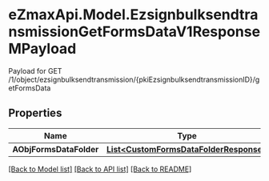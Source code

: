 # eZmaxApi.Model.EzsignbulksendtransmissionGetFormsDataV1ResponseMPayload
Payload for GET /1/object/ezsignbulksendtransmission/{pkiEzsignbulksendtransmissionID}/getFormsData

## Properties

Name | Type | Description | Notes
------------ | ------------- | ------------- | -------------
**AObjFormsDataFolder** | [**List&lt;CustomFormsDataFolderResponse&gt;**](CustomFormsDataFolderResponse.md) |  | 

[[Back to Model list]](../README.md#documentation-for-models) [[Back to API list]](../README.md#documentation-for-api-endpoints) [[Back to README]](../README.md)

